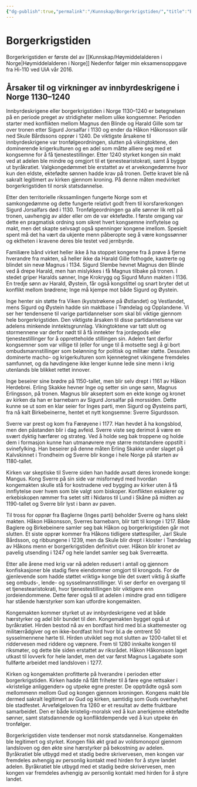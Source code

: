 ```yaml
---
{"dg-publish":true,"permalink":"/Kunnskap/Borgerkrigstiden/","title":"Borgerkrigstiden","tags":["historie"]}
---
```



# Borgerkrigstiden
Borgerkrigstiden er første del av [[Kunnskap/Høymiddelalderen i Norge\|Høymiddelalderen i Norge]]
Nedenfor følger min eksamensoppgave fra Hi-110 ved UiA vår 2016.

## Årsaker til og virkninger av innbyrdeskrigene i Norge 1130–1240
Innbyrdeskrigene eller borgerkrigstiden i Norge 1130–1240 er betegnelsen på en periode preget av stridigheter mellom ulike kongsemner. Perioden starter med konflikten mellom Magnus den Blinde og Harald Gille som tar over tronen etter Sigurd Jorsalfar i 1130 og ender da Håkon Håkonsson slår ned Skule Bårdssons opprør i 1240. De viktigste årsakene til innbyrdeskrigene var tronfølgeordningen, slutten på vikingtoktene, den dominerende krigerkulturen og en adel som måtte alliere seg med et kongsemne for å få tjenestestillinger. Etter 1240 styrket kongen sin makt ved at adelen ble mindre og omgjort til et tjenestearistokrati, samt å bygge ut byråkratiet. Valgkongedømmet ble erstattet av et arvekongedømme hvor kun den eldste, ektefødte sønnen hadde krav på tronen. Dette kravet ble nå sakralt legitimert av kirken gjennom kroning. På denne måten medvirket borgerkrigstiden til norsk statsdannelse.

Etter den territorielle rikssamlingen fungerte Norge som et samkongedømme og dette fungerte relativt godt frem til korsfarerkongen Sigurd Jorsalfars død i 1130. Tronfølgeordningen ga alle sønner lik rett på tronen, uavhengig av alder eller om de var ektefødte. I første omgang var dette en pragmatisk ordning som sikret hvert kongsemne innflytelse og makt, men det skapte selvsagt også spenninger kongene imellom. Spesielt spent må det ha vært da ukjente menn påberopte seg å være kongssønner og ektheten i kravene deres ble testet ved jernbyrde. 

Familiære bånd virket heller ikke å ha stoppet kongene fra å prøve å fjerne hverandre fra makten, så heller ikke da Harald Gille fothogde, kastrerte og blindet sin nevø Magnus i 1134. Sigurd Slembe hevnet Magnus den Blinde ved å drepe Harald, men han mislykkes i få Magnus tilbake på tronen. I stedet griper Haralds sønner, Inge Krokrygg og Sigurd Munn makten i 1136. En tredje sønn av Harald, Øystein, får også kongstittel og snart bryter det ut konflikt mellom brødrene; Inge må kjempe mot både Sigurd og Øystein. 

Inge henter sin støtte fra Viken (kyststrøkene på Østlandet) og Vestlandet, mens Sigurd og Øystein hadde sin maktbase i Trøndelag og Opplandene. Vi ser her tendensene til varige partidannelser som skal bli viktige gjennom hele borgerkrigstiden. Den viktigste årsaken til disse partidannelsene var adelens minkende inntektsgrunnlag. Vikingtoktene var tatt slutt og stormennene var derfor nødt til å få inntekter fra jordegods eller tjenestestillinger for å oppretteholde stillingen sin. Adelen fant derfor kongsemner som var villige til (eller for unge til å motsette seg) å gi bort ombudsmannstillinger som belønning for politisk og militær støtte. Dessuten dominerte macho- og krigerkulturen som kjennetegnet vikingene fremdeles samfunnet, og da høvdingene ikke lenger kunne lede sine menn i krig utenlands ble blikket rettet innover.

Inge beseirer sine brødre på 1150-tallet, men blir selv drept i 1161 av Håkon Herdebrei. Erling Skakke hevner Inge og setter sin unge sønn, Magnus Erlingsson, på tronen. Magnus blir akseptert som en ekte konge og kronet av kirken da han er barnebarn av Sigurd Jorsalfar på morssiden. Dette kunne se ut som en klar seier for Inges parti, men Sigurd og Øysteins parti, fra nå kalt Birkebeinerne, hentet et nytt kongsemne: Sverre Sigurdsson.

Sverre var prest og kom fra Færøyene i 1177. Han hevdet å ha kongsblod, men den påstanden blir i dag avfeid. Sverre viste seg derimot å være en svært dyktig hærfører og strateg. Ved å holde seg bak troppene og holde dem i formasjon kunne han utmanøvrere mye større motstandere oppstilt i svinefylking. Han beseirer på denne måten Erling Skakke under slaget på Kalvskinnet i Trondheim og Sverre blir konge i hele Norge på starten av 1180-tallet.

Kirken var skeptiske til Sverre siden han hadde avsatt deres kronede konge: Mangus. Kong Sverre på sin side var misfornøyd med hvordan kongemakten skulle stå for kostnadene ved bygging av kirker uten å få innflytelse over hvem som ble valgt som biskoper. Konflikten eskalerer og erkebiskopen rømmer fra setet sitt i Nidaros til Lund i Skåne på midten av 1190-tallet og Sverre blir lyst i bann av paven. 

Til tross for opprør fra Baglerne (Inges parti) beholder Sverre og hans slekt makten. Håkon Håkonsson, Sverres barnebarn, blir tatt til konge i 1217. Både Baglere og Birkebeinere samler seg bak Håkon og borgerkrigstiden går mot slutten. Et siste opprør kommer fra Håkons tidligere støttespiller, Jarl Skule Bårdsson, og ribbungene i 1239, men da Skule blir drept i kloster i Trøndelag av Håkons menn er borgerkrigstiden definitivt over. Håkon blir kronet av pavelig utsending i 1247 og hele landet samler seg bak Sverreætta.

Etter alle årene med krig var nå adelen redusert i antall og gjennom konfiskasjoner ble stadig flere eiendommer omgjort til krongods. For de gjenlevende som hadde støttet «riktig» konge ble det svært viktig å skaffe seg ombuds-, lende- og sysselmannstillinger. Vi ser derfor en overgang til et tjenestearistokrati, hvor
tjenestestillingen blir viktigere enn jordeiendommene. Dette fører også til at adelen i mindre grad enn tidligere har stående hærstyrker som kan utfordre kongemakten. 

Kongemakten kommer styrket ut av innbyrdeskrigene ved at både hærstyrker og adel blir bundet til den. Kongemakten bygget også ut byråkratiet. Hirden bestod nå av en bordfast hird med bl.a skattemester og militærrådgiver og en ikke-bordfast hird hvor bl.a de omtrent 50 sysselmennene hørte til. Hirden utviklet seg mot slutten av 1200-tallet til et riddervesen med riddere og væpnere. Frem til 1280 innkalte kongen til riksmøter, og dette ble siden erstattet av riksrådet. Håkon Håkonsson laget utkast til lovverk for hele landet, men det var først Magnus Lagabøte som fullførte arbeidet med landsloven i 1277. 

Kirken og kongemakten profitterte på hverandre i perioden etter borgerkrigstiden. Kirken hadde nå fått friheter til å føre egne rettsaker i «kristelige anliggender» og utpeke egne prester. De opptrådte også som mellommenn mellom Gud og kongen gjennom kroningen. Kongens makt ble dermed sakralt legitimert av Gud og kirken, samtidig som Guds overhøyhet ble stadfestet. Arvefølgeloven fra 1260 er et resultat av dette fruktbare samarbeidet. Den er både kristelig-moralsk ved å kun anerkjenne ektefødte sønner, samt statsdannende og konfliktdempende ved å kun utpeke én tronfølger.

Borgerkrigstiden viste tendenser mot norsk statsdannelse. Kongemakten ble legitimert og styrket. Kongen fikk økt grad av voldsmonopol gjennom landsloven og den økte sine hærstyrker på bekostning av adelen. Byråkratiet ble utbygd med et stadig bedre skrivervesen, men kongen var fremdeles avhengig av personlig kontakt med hirden for å styre landet adelen. Byråkratiet ble utbygd med et stadig bedre skrivervesen, men kongen var fremdeles avhengig av personlig kontakt med hirden for å styre landet.
